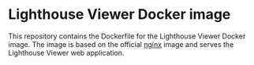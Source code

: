 # Lighthouse Viewer Docker image

This repository contains the Dockerfile for the Lighthouse Viewer Docker image. 
The image is based on the official [nginx](https://hub.docker.com/_/nginx) image and serves the Lighthouse Viewer web application.